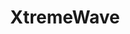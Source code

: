 ---
layout: home
title: XtremeWave
titleTemplate: :title - Among Us Mod出色贡献者
hero:
  name: "XtremeWave"
  tagline: Among Us Mod出色贡献者
  image:
    src: /XtremeWave.png
    alt: XtremeWave-Logo
  actions:
    - theme: alt
      text: 关于
      link: about
    - theme: brand
      text: 下载中心
      link: https://dev.xtreme.net.cn
    - theme: brand
      text: 极致项目
      link: /project/
    - theme: alt
      text: 赞助
      link: /donate
features:
  - title: TownOfNewEpic_Xtreme
    icon: 🔥
    details: HostOnly Mod for Among Us,forked from TownOfNext.
    link: /project/TONEX/
    linkText: 查看项目
  - title: FinalSuspect_Xtreme
    icon: 🛠️
    details: 你最佳的原版辅助插件。
    link: /project/FSX/
    linkText: 查看项目
  - title: TheOtherRolesEdited
    icon: ✨
    details: 一个TOR的分支
    link: /project/TORE/
    linkText: 查看项目
  - title: AmongUsModManager
    icon: 🆕
    details: An Among Us Mod Manager built with Electron.
    linkText: 敬请期待
  - title: Among Eggys
    icon: 🎮
    details: 
    linkText: 敬请期待
---